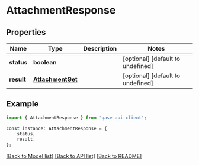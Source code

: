 # AttachmentResponse


## Properties

Name | Type | Description | Notes
------------ | ------------- | ------------- | -------------
**status** | **boolean** |  | [optional] [default to undefined]
**result** | [**AttachmentGet**](AttachmentGet.md) |  | [optional] [default to undefined]

## Example

```typescript
import { AttachmentResponse } from 'qase-api-client';

const instance: AttachmentResponse = {
    status,
    result,
};
```

[[Back to Model list]](../README.md#documentation-for-models) [[Back to API list]](../README.md#documentation-for-api-endpoints) [[Back to README]](../README.md)
